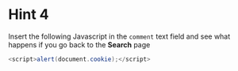 # Hint 4
Insert the following Javascript in the `comment` text field and see what happens if you go back to the **Search** page
 ```java
<script>alert(document.cookie);</script>
 ```
